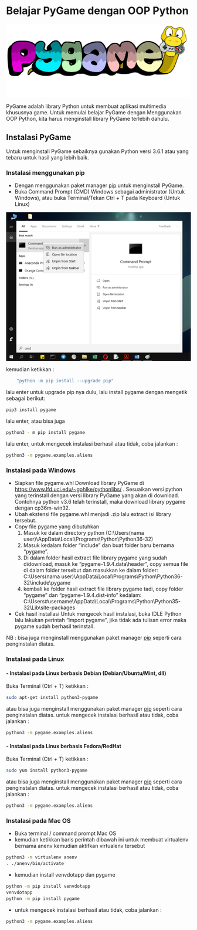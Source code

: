 # Belajar PyGame dengan OOP Python
<img src="../img/pygame.png">

PyGame adalah library Python untuk membuat aplikasi multimedia khususnya game.
Untuk memulai belajar PyGame dengan Menggunakan OOP Python, kita harus menginstall library PyGame terlebih dahulu.

## Instalasi PyGame
Untuk menginstall PyGame sebaiknya gunakan Python versi 3.6.1 atau yang tebaru untuk hasil yang lebih baik.

### Instalasi menggunakan pip
- Dengan menggunakan paket manager [pip](https://pip.pypa.io/en/stable/) untuk menginstall PyGame.
- Buka Command Prompt (CMD) Windows sebagai administrator (Untuk Windows), atau buka Terminal/Tekan Ctrl + T pada Keyboard (Untuk Linux)
<img src="../img/pyg1.png" align="center" />

kemudian ketikkan :
```bash
    "python -m pip install --upgrade pip"
```
lalu enter untuk upgrade pip nya dulu, lalu install pygame dengan mengetik sebagai berikut:
```bash
pip3 install pygame
```
lalu enter, atau bisa juga
```bash
python3 - m pip install pygame
```
lalu enter, untuk mengecek instalasi berhasil atau tidak, coba jalankan :
```bash
python3 -m pygame.examples.aliens
```

### Instalasi pada Windows
- Siapkan file pygame.whl
Download library PyGame di https://www.lfd.uci.edu/~gohlke/pythonlibs/ . Sesuaikan versi python yang terinstall dengan versi library PyGame yang akan di download. Contohnya python v3.6 telah terinstall, maka download library pygame dengan cp36m-win32.
- Ubah ekstensi file pygame.whl menjadi .zip lalu extract isi library tersebut.
- Copy file pygame yang dibutuhkan
   1. Masuk ke dalam directory python (C:\Users\(nama user)\AppData\Local\Programs\Python\Python36-32)
   2. Masuk kedalam folder “include” dan buat folder baru bernama “pygame”.
   3. Di dalam folder hasil extract file library pygame yang sudah didownload, masuk ke “pygame-1.9.4.data\header”, copy semua file di         dalam folder tersebut dan masukkan ke dalam folder: C:\Users\(nama user)\AppData\Local\Programs\Python\Python36-32\include\pygame
   4. kembali ke folder hasil extract file library pygame tadi, copy folder “pygame” dan “pygame-1.9.4.dist-info” kedalam:          C:\Users\#username\AppData\Local\Programs\Python\Python35-32\Lib\site-packages
- Cek hasil installasi
Untuk mengecek hasil instalasi, buka IDLE Python lalu lakukan perintah “import pygame”, jika tidak ada tulisan error maka pygame sudah berhasil terinstall.

NB : bisa juga menginstall menggunakan paket manager [pip](https://pip.pypa.io/en/stable/) seperti cara penginstalan diatas.

### Instalasi pada Linux
#### - Instalasi pada Linux berbasis Debian (Debian/Ubuntu/Mint, dll)
Buka Terminal (Ctrl + T)
ketikkan : 
```bash
sudo apt-get install python3-pygame
```
atau bisa juga menginstall menggunakan paket manager [pip](https://pip.pypa.io/en/stable/) seperti cara penginstalan diatas.
untuk mengecek instalasi berhasil atau tidak, coba jalankan :
```bash
python3 -m pygame.examples.aliens
```
#### - Instalasi pada Linux berbasis Fedora/RedHat
Buka Terminal (Ctrl + T)
ketikkan : 
```bash
sudo yum install python3-pygame
```
atau bisa juga menginstall menggunakan paket manager [pip](https://pip.pypa.io/en/stable/) seperti cara penginstalan diatas.
untuk mengecek instalasi berhasil atau tidak, coba jalankan :
```bash
python3 -m pygame.examples.aliens
```
### Instalasi pada Mac OS
- Buka terminal / command prompt Mac OS
- kemudian ketikkan baris perintah dibawah ini untuk membuat virtualenv bernama anenv kemudian aktifkan virtualenv tersebut
```bash
python3 -m virtualenv anenv
. ./anenv/bin/activate
```
- kemudian install venvdotapp dan pygame
```bash
python -m pip install venvdotapp
venvdotapp
python -m pip install pygame
```
- untuk mengecek instalasi berhasil atau tidak, coba jalankan :
```bash
python3 -m pygame.examples.aliens
```
